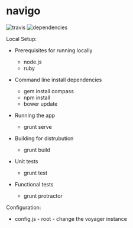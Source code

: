 # navigo
![travis](https://travis-ci.org/voyagersearch/navigo.svg)
![dependencies](https://david-dm.org/voyagersearch/navigo.svg)

Local Setup:

* Prerequisites for running locally
  * node.js
  * ruby

* Command line install dependencies
  * gem install compass
  * npm install
  * bower update

* Running the app
  * grunt serve

* Building for distrubution
  * grunt build

* Unit tests
  * grunt test

* Functional tests
  * grunt protractor
  
Configuration:
* config.js - root - change the voyager instance
